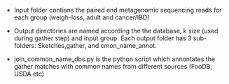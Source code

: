 - Input folder contians the paired end metagenomic sequencing reads for each group (weigh-loss, adult and cancer/IBD)
- Output directories are named according the the database, k size (used during gather step) and input group. Each output folder has 3 sub-folders: Sketches,gather, and cmon_name_annot. 

- join_common_name_dbs.py is the python script which annontates the gather matches with common names from different sources (FooDB, USDA etc)
